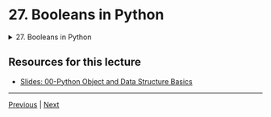 #  27. Booleans in Python

<details>
  <summary> 27. Booleans in Python </summary>

-   [Notebook: 07-Sets and Booleans.ipynb](https://colab.research.google.com/drive/1S3qKlPea3HUsaYEVXZdiK3X40zGUTWlR#scrollTo=TFhBCxoaqzs3&line=1&uniqifier=1)

-   [Codebase: 07-sets-booleans.py](../../../codebase/python-camp/00-Python-Object-and-Data-Structure-Basics/07-sets-booleans.py)

</details> 


## Resources for this lecture


-   [Slides: 00-Python Object and Data Structure Basics](https://docs.google.com/presentation/d/1lMiOnSVp1dbTOOLMXJXqDyUJz5-k7n-rVPgQtMj7wcA/edit#slide=id.g2586a91ea0_0_101)


---

[Previous](./26_Sets-in-Python.md) | [Next](./28_IO-with-Basic-Files-in-Python.md)